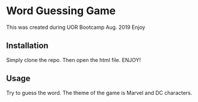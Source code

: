 # Word Guessing Game

This was created during UOR Bootcamp Aug. 2019 Enjoy

## Installation

Simply clone the repo. Then open the html file. ENJOY!

## Usage

Try to guess the word. The theme of the game is Marvel and DC characters.
